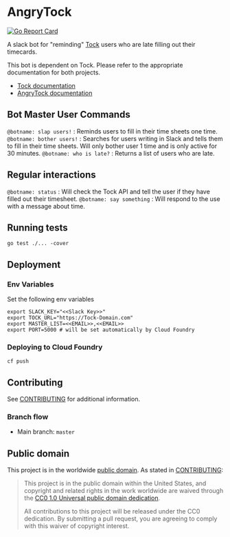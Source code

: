 # AngryTock

[![Go Report Card](http://goreportcard.com/badge/18F/angrytock)](http://goreportcard.com/report/18F/angrytock)

A slack bot for "reminding" [Tock](https://github.com/18F/tock) users who are late filling out their timecards.

This bot is dependent on Tock. Please refer to the appropriate documentation for
both projects.

- [Tock documentation](https://github.com/18F/tock/tree/master/docs)
- [AngryTock documentation](https://github.com/18F/angrytock/tree/master/docs)

## Bot Master User Commands
`@botname: slap users!` : Reminds users to fill in their time sheets one time.
`@botname: bother users!` : Searches for users writing in Slack and tells them to fill in their time sheets. Will only bother user 1 time and is only active for 30 minutes.
`@botname: who is late?` : Returns a list of users who are late.


## Regular interactions
`@botname: status` : Will check the Tock API and tell the user if they have filled out their timesheet.
`@botname: say something` : Will respond to the use with a message about time.

## Running tests
`go test ./... -cover `

## Deployment

### Env Variables
Set the following env variables
```
export SLACK_KEY="<<Slack Key>>"
export TOCK_URL="https://Tock-Domain.com"
export MASTER_LIST=<<EMAIL>>,<<EMAIL>>
export PORT=5000 # will be set automatically by Cloud Foundry
```

### Deploying to Cloud Foundry
`cf push`

## Contributing

See [CONTRIBUTING](CONTRIBUTING.md) for additional information.

### Branch flow

- Main branch: `master`

## Public domain

This project is in the worldwide [public domain](LICENSE.md). As stated in [CONTRIBUTING](CONTRIBUTING.md):

> This project is in the public domain within the United States, and copyright and related rights in the work worldwide are waived through the [CC0 1.0 Universal public domain dedication](https://creativecommons.org/publicdomain/zero/1.0/).
>
> All contributions to this project will be released under the CC0 dedication. By submitting a pull request, you are agreeing to comply with this waiver of copyright interest.
